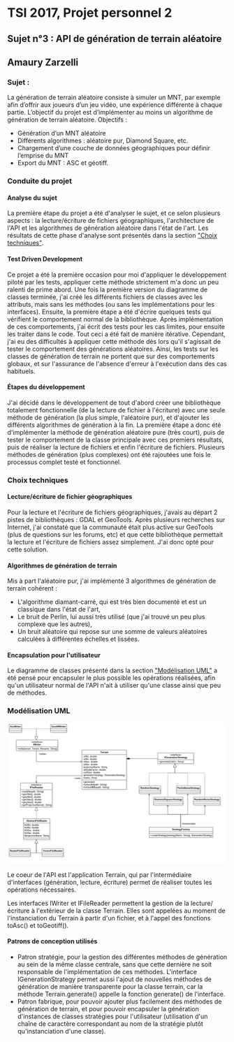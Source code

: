 # TSI 2017, Projet personnel 2
## Sujet n°3 : API de génération de terrain aléatoire
## Amaury Zarzelli

### Sujet :
La génération de terrain aléatoire consiste à simuler un MNT, par exemple afin d’offrir aux joueurs 
d’un jeu vidéo, une expérience différente à chaque partie.
L’objectif du projet est d’implémenter au moins un algorithme de génération de terrain aléatoire.
Objectifs :
- Génération d’un MNT aléatoire
- Différents algorithmes : aléatoire pur, Diamond Square, etc.
- Chargement d’une couche de données géographiques pour définir l’emprise du MNT
- Export du MNT : ASC et géotiff.

### Conduite du projet
#### Analyse du sujet
La première étape du projet a été d'analyser le sujet, et ce selon plusieurs aspects : la lecture/écriture de fichiers géographiques, l'architecture de l'API et les algorithmes de génération aléatoire dans l'état de l'art. Les résultats de cette phase d'analyse sont présentés dans la section ["Choix techniques"](#choix-techniques).

#### Test Driven Development
Ce projet a été la première occasion pour moi d'appliquer le développement piloté par les tests, appliquer cette méthode strictement m'a donc un peu ralenti de prime abord. Une fois la première version du diagramme de classes terminée, j'ai créé les différents fichiers de classes avec les attributs, mais sans les méthodes (ou sans les implémentations pour les interfaces).
Ensuite, la première étape a été d'écrire quelques tests qui vérifient le comportement normal de la bibliothèque. Après implémentation de ces comportements, j'ai écrit des tests pour les cas limites, pour ensuite les traiter dans le code. Tout ceci a été fait de manière itérative.
Cependant, j'ai eu des difficultés à appliquer cette méthode dès lors qu'il s'agissait de tester le comportement des générations aléatoires. Ainsi, les tests sur les classes de génération de terrain ne portent que sur des comportements globaux, et sur l'assurance de l'absence d'erreur à l'exécution dans des cas habituels.

#### Étapes du développement
J'ai décidé dans le développement de tout d'abord créer une bibliothèque totalement fonctionnelle (de la lecture de fichier à l'écriture) avec une seule méthode de génération (la plus simple, l'aléatoire pur), et d'ajouter les différents algorithmes de génération à la fin.
La première étape a donc été d'implémenter la méthode de génération aléatoire pure (très court), puis de tester le comportement de la classe principale avec ces premiers résultats, puis de réaliser la lecture de fichiers et enfin l'écriture de fichiers.
Plusieurs méthodes de génération (plus complexes) ont été rajoutées une fois le processus complet testé et fonctionnel.


### Choix techniques
#### Lecture/écriture de fichier géographiques
Pour la lecture et l'écriture de fichiers géographiques, j'avais au départ 2 pistes de bibliothèques : GDAL et GeoTools. Après plusieurs recherches sur Internet, j'ai constaté que la communauté était plus active sur GeoTools (plus de questions sur les forums, etc) et que cette bibliothèque permettait la lecture et l'écriture de fichiers assez simplement. J'ai donc opté pour cette solution. 

#### Algorithmes de génération de terrain
Mis à part l'aléatoire pur, j'ai implémenté 3 algorithmes de génération de terrain cohérent :
+ L'algorithme diamant-carré, qui est très bien documenté et est un classique dans l'état de l'art,
+ Le bruit de Perlin, lui aussi très utilisé (que j'ai trouvé un peu plus complexe que les autres),
+ Un bruit aléatoire qui repose sur une somme de valeurs aléatoires calculées à différentes échelles et lissées.

#### Encapsulation pour l'utilisateur
Le diagramme de classes présenté dans la section ["Modélisation UML"](#modelisation-uml) a été pensé pour encapsuler le plus possible les opérations réalisées, afin qu'un utilisateur normal de l'API n'ait à utiliser qu'une classe ainsi que peu de méthodes.


### Modélisation UML
![diagramme de classes](uml/gama_classes.jpg "diagramme de classes")

Le coeur de l'API est l'application Terrain, qui par l'intermédiaire d'interfaces (génération, lecture, écriture) permet de réaliser toutes les opérations nécessaires.

Les interfaces IWriter et IFileReader permettent la gestion de la lecture/écriture à l'extérieur de la classe Terrain. Elles sont appelées au moment de l'instanciation du Terrain à partir d'un fichier, et à l'appel des fonctions toAsc() et toGeotiff().

#### Patrons de conception utilisés
+ Patron stratégie, pour la gestion des différentes méthodes de génération au sein de la même classe centrale, sans que cette dernière ne soit responsable de l'implémentation de ces méthodes. L'interface IGenerationStrategy permet aussi l'ajout de nouvelles méthodes de génération de manière transparente pour la classe terrain, car la méthode Terrain.generate() appelle la fonction generate() de l'interface. 
+ Patron fabrique, pour pouvoir ajouter plus facilement des méthodes de génération de terrain, et pour pouvoir encapsuler la génération d'instances de classes stratégies pour l'utilisateur (utilisation d'un chaîne de caractère correspondant au nom de la stratégie plutôt qu'instanciation d'une classe).
